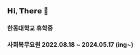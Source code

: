 ### 𝗛𝗶, 𝗧𝗵𝗲𝗿𝗲 👋
#### 한동대학교 휴학중
#### 사회복무요원 2022.08.18 ~ 2024.05.17 (ing~)

<!--
**cypark728/cypark728** is a ✨ _special_ ✨ repository because its `README.md` (this file) appears on your GitHub profile.

Here are some ideas to get you started:

- 🔭 I’m currently working on ...
- 🌱 I’m currently learning ...
- 👯 I’m looking to collaborate on ...
- 🤔 I’m looking for help with ...
- 💬 Ask me about ...
- 📫 How to reach me: ...
- 😄 Pronouns: ...
- ⚡ Fun fact: ...
-->
